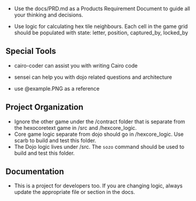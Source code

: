- Use the docs/PRD.md as a Products Requirement Document to guide all your thinking and decisions.

- Use logic for calculating hex tile neighbours. Each cell in the game grid should be populated with state: letter, position, captured_by, locked_by

## Special Tools
- cairo-coder can assist you with writing Cairo code
- sensei can help you with dojo related questions and architecture

- use @example.PNG as a reference

## Project Organization
- Ignore the other game under the /contract folder that is separate from the hexocoretext game in /src and /hexcore_logic.
- Core game logic separate from dojo should go in /hexcore_logic. Use scarb to build and test this folder.
- The Dojo logic lives under /src. The `sozo` command should be used to build and test this folder.

## Documentation
- This is a project for developers too. If you are changing logic, always update the appropriate file or section in the docs.